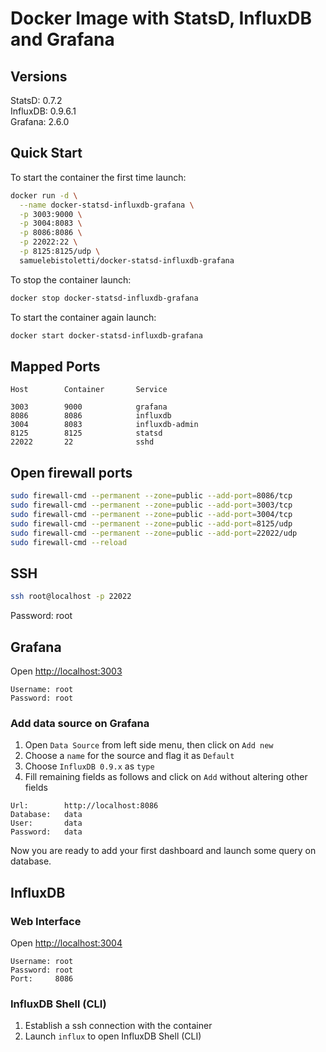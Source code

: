 # Docker Image with StatsD, InfluxDB and Grafana

## Versions

StatsD:   0.7.2  
InfluxDB: 0.9.6.1  
Grafana:  2.6.0  

## Quick Start

To start the container the first time launch:

```sh
docker run -d \
  --name docker-statsd-influxdb-grafana \
  -p 3003:9000 \
  -p 3004:8083 \
  -p 8086:8086 \
  -p 22022:22 \
  -p 8125:8125/udp \
  samuelebistoletti/docker-statsd-influxdb-grafana
```

To stop the container launch:

```sh
docker stop docker-statsd-influxdb-grafana
```

To start the container again launch:

```sh
docker start docker-statsd-influxdb-grafana
```

## Mapped Ports

```
Host		Container		Service

3003		9000			grafana
8086		8086			influxdb
3004		8083			influxdb-admin
8125		8125			statsd
22022		22				sshd
```
## Open firewall ports 
```bash
sudo firewall-cmd --permanent --zone=public --add-port=8086/tcp
sudo firewall-cmd --permanent --zone=public --add-port=3003/tcp
sudo firewall-cmd --permanent --zone=public --add-port=3004/tcp
sudo firewall-cmd --permanent --zone=public --add-port=8125/udp
sudo firewall-cmd --permanent --zone=public --add-port=22022/udp
sudo firewall-cmd --reload
```
## SSH

```sh
ssh root@localhost -p 22022
```
Password: root

## Grafana

Open <http://localhost:3003>

```
Username: root
Password: root
```

### Add data source on Grafana

1. Open `Data Source` from left side menu, then click on `Add new`
2. Choose a `name` for the source and flag it as `Default`
3. Choose `InfluxDB 0.9.x` as `type`
4. Fill remaining fields as follows and click on `Add` without altering other fields

```
Url:		http://localhost:8086
Database:	data
User:		data
Password:	data
```

Now you are ready to add your first dashboard and launch some query on database.

## InfluxDB

### Web Interface

Open <http://localhost:3004>

```
Username: root  
Password: root  
Port:     8086
```

### InfluxDB Shell (CLI)

1. Establish a ssh connection with the container
2. Launch `influx` to open InfluxDB Shell (CLI)
